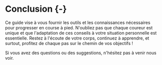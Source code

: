 

# Conclusion {-}

Ce guide vise à vous fournir les outils et les connaissances nécessaires pour progresser en course à pied.
N'oubliez pas que chaque coureur est unique et que l'adaptation de ces conseils à votre situation personnelle est essentielle.
Restez à l'écoute de votre corps, continuez à apprendre, et surtout, profitez de chaque pas sur le chemin de vos objectifs !

Si vous avez des questions ou des suggestions, n'hésitez pas à venir nous voir.

